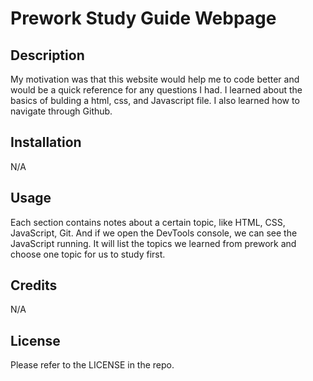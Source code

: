 # Prework Study Guide Webpage

## Description

My motivation was that this website would help me to code better and would be a quick reference for any questions I had. I learned about the basics of bulding a html, css, and Javascript file. I also learned how to navigate through Github.

## Installation

N/A

## Usage
Each section contains notes about a certain topic, like HTML, CSS, JavaScript, Git. And if we open the DevTools console, we can see the JavaScript running. It will list the topics we learned from prework and choose one topic for us to study first.

## Credits

N/A

## License

Please refer to the LICENSE in the repo.
